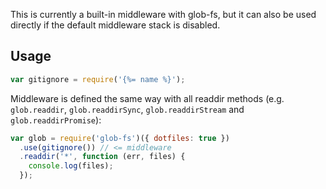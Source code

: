 This is currently a built-in middleware with glob-fs, but it can also be used directly if the default middleware stack is disabled.

## Usage

```js
var gitignore = require('{%= name %}');
```

Middleware is defined the same way with all readdir methods (e.g. `glob.readdir`, `glob.readdirSync`, `glob.readdirStream` and `glob.readdirPromise`):

```js
var glob = require('glob-fs')({ dotfiles: true })
  .use(gitignore()) // <= middleware
  .readdir('*', function (err, files) {
    console.log(files);
  });
```
